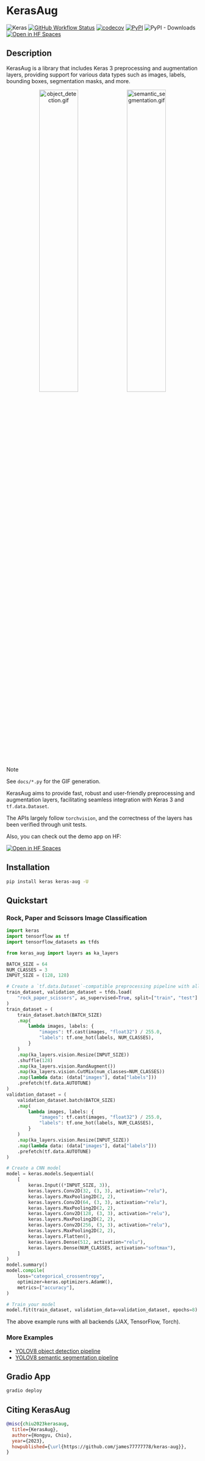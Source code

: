 # KerasAug

<!-- markdownlint-disable MD033 -->

![Keras](https://img.shields.io/badge/keras-v3.4.1+-success.svg)
[![GitHub Workflow Status](https://img.shields.io/github/actions/workflow/status/james77777778/keras-aug/actions.yml?label=tests)](https://github.com/james77777778/keras-aug/actions/workflows/actions.yml?query=branch%3Amain++)
[![codecov](https://codecov.io/gh/james77777778/keras-aug/branch/main/graph/badge.svg?token=81ELI3VH7H)](https://codecov.io/gh/james77777778/keras-aug)
[![PyPI](https://img.shields.io/pypi/v/keras-aug)](https://pypi.org/project/keras-aug/)
![PyPI - Downloads](https://img.shields.io/pypi/dm/keras-aug)
[![Open in HF Spaces](https://huggingface.co/datasets/huggingface/badges/resolve/main/open-in-hf-spaces-sm-dark.svg)](https://huggingface.co/spaces/james77777778/KerasAug)

## Description

KerasAug is a library that includes Keras 3 preprocessing and augmentation layers, providing support for various data types such as images, labels, bounding boxes, segmentation masks, and more.

<div align="center">
<img width="45%" src="https://github.com/user-attachments/assets/bf9488c4-5c6b-4c87-8fa8-30170a67c92c" alt="object_detection.gif"> <img width="45%" src="https://github.com/user-attachments/assets/556db949-9461-438a-b1cf-3621ec63416e"  alt="semantic_segmentation.gif">
</div>

> [!NOTE]
> See `docs/*.py` for the GIF generation.

KerasAug aims to provide fast, robust and user-friendly preprocessing and augmentation layers, facilitating seamless integration with Keras 3 and `tf.data.Dataset`.

The APIs largely follow `torchvision`, and the correctness of the layers has been verified through unit tests.

Also, you can check out the demo app on HF:

[![Open in HF Spaces](https://huggingface.co/datasets/huggingface/badges/resolve/main/open-in-hf-spaces-sm-dark.svg)](https://huggingface.co/spaces/james77777778/KerasAug)

## Installation

```bash
pip install keras keras-aug -U
```

## Quickstart

### Rock, Paper and Scissors Image Classification

```python
import keras
import tensorflow as tf
import tensorflow_datasets as tfds

from keras_aug import layers as ka_layers

BATCH_SIZE = 64
NUM_CLASSES = 3
INPUT_SIZE = (128, 128)

# Create a `tf.data.Dataset`-compatible preprocessing pipeline with all backends
train_dataset, validation_dataset = tfds.load(
    "rock_paper_scissors", as_supervised=True, split=["train", "test"]
)
train_dataset = (
    train_dataset.batch(BATCH_SIZE)
    .map(
        lambda images, labels: {
            "images": tf.cast(images, "float32") / 255.0,
            "labels": tf.one_hot(labels, NUM_CLASSES),
        }
    )
    .map(ka_layers.vision.Resize(INPUT_SIZE))
    .shuffle(128)
    .map(ka_layers.vision.RandAugment())
    .map(ka_layers.vision.CutMix(num_classes=NUM_CLASSES))
    .map(lambda data: (data["images"], data["labels"]))
    .prefetch(tf.data.AUTOTUNE)
)
validation_dataset = (
    validation_dataset.batch(BATCH_SIZE)
    .map(
        lambda images, labels: {
            "images": tf.cast(images, "float32") / 255.0,
            "labels": tf.one_hot(labels, NUM_CLASSES),
        }
    )
    .map(ka_layers.vision.Resize(INPUT_SIZE))
    .map(lambda data: (data["images"], data["labels"]))
    .prefetch(tf.data.AUTOTUNE)
)

# Create a CNN model
model = keras.models.Sequential(
    [
        keras.Input((*INPUT_SIZE, 3)),
        keras.layers.Conv2D(32, (3, 3), activation="relu"),
        keras.layers.MaxPooling2D(2, 2),
        keras.layers.Conv2D(64, (3, 3), activation="relu"),
        keras.layers.MaxPooling2D(2, 2),
        keras.layers.Conv2D(128, (3, 3), activation="relu"),
        keras.layers.MaxPooling2D(2, 2),
        keras.layers.Conv2D(256, (3, 3), activation="relu"),
        keras.layers.MaxPooling2D(2, 2),
        keras.layers.Flatten(),
        keras.layers.Dense(512, activation="relu"),
        keras.layers.Dense(NUM_CLASSES, activation="softmax"),
    ]
)
model.summary()
model.compile(
    loss="categorical_crossentropy",
    optimizer=keras.optimizers.AdamW(),
    metrics=["accuracy"],
)

# Train your model
model.fit(train_dataset, validation_data=validation_dataset, epochs=8)
```

The above example runs with all backends (JAX, TensorFlow, Torch).

### More Examples

- [YOLOV8 object detection pipeline](guides/voc_yolov8_aug.py)
- [YOLOV8 semantic segmentation pipeline](guides/oxford_yolov8_aug.py)

## Gradio App

```bash
gradio deploy
```

## Citing KerasAug

```bibtex
@misc{chiu2023kerasaug,
  title={KerasAug},
  author={Hongyu, Chiu},
  year={2023},
  howpublished={\url{https://github.com/james77777778/keras-aug}},
}
```
